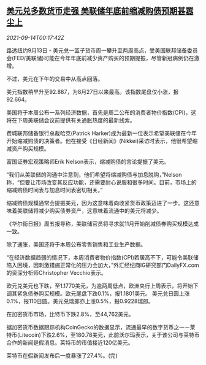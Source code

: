 <!--1631579463000-->
[美元兑多数货币走强 美联储年底前缩减购债预期甚嚣尘上](https://cn.reuters.com/article/global-fx-market-ny-0914-idCNKBS2GA00F)
------

<div><i>2021-09-14T00:17:42Z</i></div><p>路透纽约9月13日 - 美元兑一篮子货币周一攀升至两周高点，受美国联邦储备委员会(FED/美联储)可能在今年年底前减少资产购买的预期提振，尽管新冠病例仍在激增。</p><p>不过，美元在下午的交易中从高点回落。</p><p>美元指数稍早升至92.887，为8月27日以来最高。该指数尾盘仅小涨，报92.664。</p><p>美国将于本周公布一系列经济数据，首先是周二公布的消费者物价指数(CPI)，这将在下周美联储会议前提供有关通胀热度的最新线索。</p><p>费城联邦储备银行总裁哈克(Patrick Harker)成为最新一位表示希望美联储在今年开始缩减购债的决策者。他在接受《日经新闻》(Nikkei)采访时表示，他很希望缩减资产购买规模。</p><p>富国证券宏观策略师Erik Nelson表示，缩减购债的言论提振了美元。</p><p>“我们从美联储的沟通中注意到，他们希望将缩减购债与加息脱钩，”Nelson称，“但要让市场改变其反应功能，还需要耐心说服和很多时间。目前，市场上的缩减购债时间表与加息时间表密切相关。”</p><p>缩减购债规模通常会提振美元，因为这意味着向收紧货币政策迈进了一步。这还意味着美联储将减少购买债券资产，这意味着流通中的美元将减少。</p><p>《华尔街日报》周五报导称，美联储官员将寻求就11月开始削减债券购买规模达成一致。</p><p>除了通胀，美国还将于本周公布零售销售和工业生产数据。</p><p>“在经济数据趋弱的情况下，本周消费者物价指数(CPI)若居高不下，可能令美联储陷入困境，因刺激措施正常化的压力会加大，”外汇经纪商IG研究部门DailyFX.com的资深分析师Christopher Vecchio表示。</p><p>欧元兑美元也下跌，至1.1770美元，为逾两周低点，欧洲央行上周表示，将开始下调其紧急债券购买规模。欧元尾盘下跌0.1%，报1.1801美元。 美元兑日圆上涨0.1%，报110日圆。美元兑瑞郎亦上涨0.5%，报0.9228瑞郎。</p><p>在加密货币市场，比特币下跌2.8%，至44,762美元。</p><p>据加密货币数据跟踪机构CoinGecko的数据显示，流通最早的数字货币之一－莱特币(Litecoin)下跌2.6%，至180.78美元，此前沃尔玛表示，关于该公司与莱特币合作的新闻是假消息。莱特币的市值接近120亿美元。</p><p>莱特币在假新闻发布后一度暴涨了27.4%。(完)</p>
